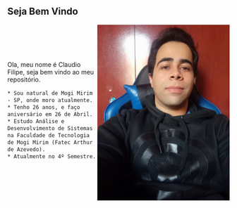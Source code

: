 ## Seja Bem Vindo 

<div style="display: flex; align-items: center; justify-content: space-between;">
  <div style="flex: 1;">
    Ola, meu nome é Claudio Filipe, seja bem vindo ao meu repositório.

    * Sou natural de Mogi Mirim - SP, onde moro atualmente.
    * Tenho 26 anos, e faço aniversário em 26 de Abril.
    * Estudo Análise e Desenvolvimento de Sistemas na Faculdade de Tecnologia de Mogi Mirim (Fatec Arthur de Azevedo).
    * Atualmente no 4º Semestre.
  </div>
  <div>
    <img src="https://github.com/ClaudioFilipe00/hello-world/blob/main/Perfil.jpg?raw=true" alt="Perfil" style="max-width: 300px;"/>
  </div>
</div>

